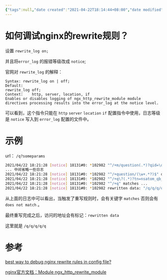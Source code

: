 ```yaml
---
{"tags":null,"date created":"2021-04-22T18:14:44+08:00","date modified":"2024-01-31T13:26:28+08:00","dg-publish":true,"permalink":"/100 Programmer/nginx/如何查看 nginx 的rewrite记录/","dgPassFrontmatter":true,"noteIcon":"2","created":"2021-04-22T18:14:44+08:00","updated":"2024-01-31T13:26:28+08:00"}
---
```



# 如何调试nginx的rewrite规则？

设置 `rewrite_log on;`

并且将`error_log` 的报错等级改成 `notice`;



官网对 `rewrite_log` 的解释：

```plain
Syntax:	rewrite_log on | off;
Default:	
rewrite_log off;
Context:	http, server, location, if
Enables or disables logging of ngx_http_rewrite_module module directives processing results into the error_log at the notice level.
```

可以看到，这个指令只能在 `http` `server` `location` `if` 配置指令中使用，日志等级是 `notice` 写入到 `error_log` 配置的文件中。

# 示例

url： `/q?someparams`

```sh
2021/04/22 18:21:28 [notice] 18131#0: *102982 "^/+m/question(.*)?qid=\d+(.*)?$" does not match ...
... 中间省略一些日志
2021/04/22 18:21:28 [notice] 18131#0: *102982 "^/+question/(\w+.*?)$" does not match ...
2021/04/22 18:21:28 [notice] 18131#0: *102982 "^/+q\?(.*)?tn=nsatom_qb_main(.*)?$" matches ...
2021/04/22 18:21:28 [notice] 18131#0: *102982 "^/+q" matches ...
2021/04/22 18:21:28 [notice] 18131#0: *102982 rewritten data: "/q/q/q/q/q"
```

从上面的日志中可以看出，当触发了重写规则时，会有关键字 `matches` 否则会有 `does not match` 。

最终重写完成之后，访问的地址会有标记：`rewritten data`

这里就是 `/q/q/q/q/q`

# 参考

[best way to debug nginx rewrite rules in config file?](https://serverfault.com/questions/333048/best-way-to-debug-nginx-rewrite-rules-in-config-file)

[nginx官方文档：Module ngx_http_rewrite_module](https://nginx.org/en/docs/http/ngx_http_rewrite_module.html)
